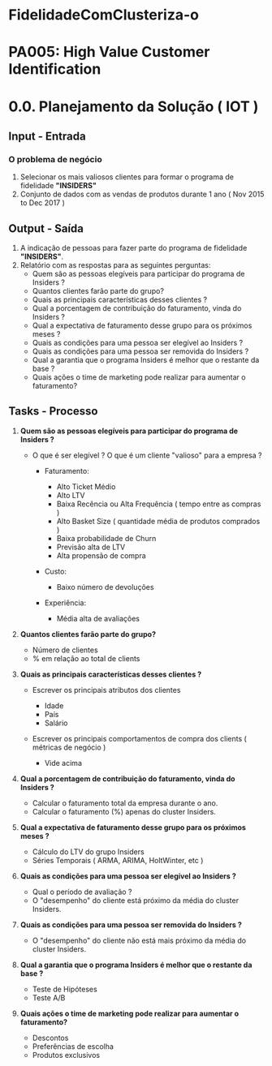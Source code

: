 # FidelidadeComClusteriza-o

# PA005: High Value Customer Identification
# 0.0. Planejamento da Solução ( IOT )

## Input - Entrada
### O problema de negócio
1. Selecionar os mais valiosos clientes para formar o programa de fidelidade **"INSIDERS"**
2. Conjunto de dados com as vendas de produtos durante 1 ano ( Nov 2015 to Dec 2017 )

## Output - Saída
1. A indicação de pessoas para fazer parte do programa de fidelidade **"INSIDERS"**.
2. Relatório com as respostas para as seguintes perguntas:
    - Quem são as pessoas elegíveis para participar do programa de Insiders ?
    - Quantos clientes farão parte do grupo?
    - Quais as principais características desses clientes ?
    - Qual a porcentagem de contribuição do faturamento, vinda do Insiders ?
    - Qual a expectativa de faturamento desse grupo para os próximos meses ?
    - Quais as condições para uma pessoa ser elegível ao Insiders ?
    - Quais as condições para uma pessoa ser removida do Insiders ?
    - Qual a garantia que o programa Insiders é melhor que o restante da base ?
    - Quais ações o time de marketing pode realizar para aumentar o faturamento?

## Tasks - Processo
1. **Quem são as pessoas elegíveis para participar do programa de Insiders ?**
    - O que é ser elegível ? O que é um cliente "valioso" para a empresa ?
        - Faturamento:
            - Alto Ticket Médio
            - Alto LTV
            - Baixa Recência ou Alta Frequência ( tempo entre as compras )
            - Alto Basket Size ( quantidade média de produtos comprados )
            - Baixa probabilidade de Churn
            - Previsão alta de LTV
            - Alta propensão de compra

        - Custo:
            - Baixo número de devoluções

        - Experiência:  
            - Média alta de avaliações
            
            
2. **Quantos clientes farão parte do grupo?**
    - Número de clientes
    - % em relação ao total de clients
    
    
3. **Quais as principais características desses clientes ?**
    - Escrever os principais atributos dos clientes
        - Idade
        - País
        - Salário
        
    - Escrever os principais comportamentos de compra dos clients ( métricas de negócio )
        - Vide acima
    
    
4. **Qual a porcentagem de contribuição do faturamento, vinda do Insiders ?**
    - Calcular o faturamento total da empresa durante o ano.
    - Calcular o faturamento (%) apenas do cluster Insiders.
    
    
5. **Qual a expectativa de faturamento desse grupo para os próximos meses ?**
    - Cálculo do LTV do grupo Insiders
    - Séries Temporais ( ARMA, ARIMA, HoltWinter, etc )
    

6. **Quais as condições para uma pessoa ser elegível ao Insiders ?**
    - Qual o período de avaliação ?
    - O "desempenho" do cliente está próximo da média do cluster Insiders. 
    
    
7. **Quais as condições para uma pessoa ser removida do Insiders ?**
    - O "desempenho" do cliente não está mais próximo da média do cluster Insiders. 
    
    
8. **Qual a garantia que o programa Insiders é melhor que o restante da base ?**
    - Teste de Hipóteses
    - Teste A/B
    
    
9. **Quais ações o time de marketing pode realizar para aumentar o faturamento?**
    - Descontos
    - Preferências de escolha
    - Produtos exclusivos
